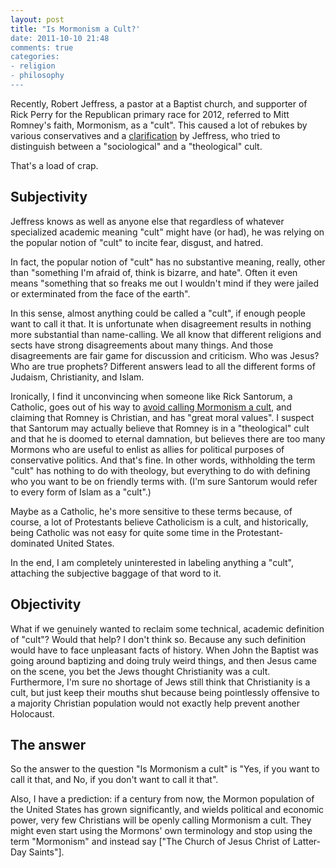 ```yaml
---
layout: post
title: "Is Mormonism a Cult?'
date: 2011-10-10 21:48
comments: true
categories:
- religion
- philosophy
---
```

Recently, Robert Jeffress, a pastor at a Baptist church, and supporter of Rick Perry for the Republican primary race for 2012, referred to Mitt Romney's faith, Mormonism, as a "cult". This caused a lot of rebukes by various conservatives and a [clarification](http://www.foxnews.com/politics/2011/10/09/baptist-pastor-defends-cult-description-mormonism-still-backs-romney-over-obama/) by Jeffress, who tried to distinguish between a "sociological" and a "theological" cult.

That's a load of crap.

<!--more-->

## Subjectivity

Jeffress knows as well as anyone else that regardless of whatever specialized academic meaning "cult" might have (or had), he was relying on the popular notion of "cult" to incite fear, disgust, and hatred.

In fact, the popular notion of "cult" has no substantive meaning, really, other than "something I'm afraid of, think is bizarre, and hate". Often it even means "something that so freaks me out I wouldn't mind if they were jailed or exterminated from the face of the earth".

In this sense, almost anything could be called a "cult", if enough people want to call it that. It is unfortunate when disagreement results in nothing more substantial than name-calling. We all know that different religions and sects have strong disagreements about many things. And those disagreements are fair game for discussion and criticism. Who was Jesus? Who are true prophets? Different answers lead to all the different forms of Judaism, Christianity, and Islam.

Ironically, I find it unconvincing when someone like Rick Santorum, a Catholic, goes out of his way to [avoid calling Mormonism a cult](http://cnsnews.com/news/article/santorum-every-mormon-he-knows-shares-his-values-except-harry-reid), and claiming that Romney is Christian, and has "great moral values". I suspect that Santorum may actually believe that Romney is in a "theological" cult and that he is doomed to eternal damnation, but believes there are too many Mormons who are useful to enlist as allies for political purposes of conservative politics. And that's fine. In other words, withholding the term "cult" has nothing to do with theology, but everything to do with defining who you want to be on friendly terms with. (I'm sure Santorum would refer to every form of Islam as a "cult".)

Maybe as a Catholic, he's more sensitive to these terms because, of course, a lot of Protestants believe Catholicism is a cult, and historically, being Catholic was not easy for quite some time in the Protestant-dominated United States.

In the end, I am completely uninterested in labeling anything a "cult", attaching the subjective baggage of that word to it.

## Objectivity

What if we genuinely wanted to reclaim some technical, academic definition of "cult"?  Would that help?  I don't think so.  Because any such definition would have to face unpleasant facts of history. When John the Baptist was going around baptizing and doing truly weird things, and then Jesus came on the scene, you bet the Jews thought Christianity was a cult. Furthermore, I'm sure no shortage of Jews still think that Christianity is a cult, but just keep their mouths shut because being pointlessly offensive to a majority Christian population would not exactly help prevent another Holocaust.

## The answer

So the answer to the question "Is Mormonism a cult" is "Yes, if you want to call it that, and No, if you don't want to call it that".

Also, I have a prediction: if a century from now, the Mormon population of the United States has grown significantly, and wields political and economic power, very few Christians will be openly calling Mormonism a cult. They might even start using the Mormons' own terminology and stop using the term "Mormonism" and instead say ["The Church of Jesus Christ of Latter-Day Saints"].
